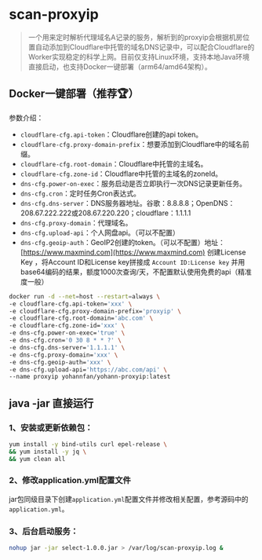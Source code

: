 # scan-proxyip

> 一个用来定时解析代理域名A记录的服务，解析到的proxyip会根据机房位置自动添加到Cloudflare中托管的域名DNS记录中，可以配合Cloudflare的Worker实现稳定的科学上网。目前仅支持Linux环境，支持本地Java环境直接启动，也支持Docker一键部署（arm64/amd64架构）。

## Docker一键部署（推荐🏆）

参数介绍：

- `cloudflare-cfg.api-token`：Cloudflare创建的api token。
- `cloudflare-cfg.proxy-domain-prefix`：想要添加到Cloudflare中的域名前缀。
- `cloudflare-cfg.root-domain`：Cloudflare中托管的主域名。
- `cloudflare-cfg.zone-id`：Cloudflare中托管的主域名的zoneId。
- `dns-cfg.power-on-exec`：服务启动是否立即执行一次DNS记录更新任务。
- `dns-cfg.cron`：定时任务Cron表达式。
- `dns-cfg.dns-server`：DNS服务器地址。谷歌：8.8.8.8；OpenDNS：208.67.222.222或208.67.220.220；cloudflare：1.1.1.1
- `dns-cfg.proxy-domain`：代理域名。
- `dns-cfg.upload-api`：个人网盘api。（可以不配置）
- `dns-cfg.geoip-auth`：GeoIP2创建的token。（可以不配置）地址：[https://www.maxmind.com](https://www.maxmind.com) 创建License Key ，将Account ID和License key拼接成 `Account ID:License key` 并用base64编码的结果，额度1000次查询/天，不配置默认使用免费的api（精准度一般）

```bash
docker run -d --net=host --restart=always \
-e cloudflare-cfg.api-token='xxx' \
-e cloudflare-cfg.proxy-domain-prefix='proxyip' \
-e cloudflare-cfg.root-domain='abc.com' \
-e cloudflare-cfg.zone-id='xxx' \
-e dns-cfg.power-on-exec='true' \
-e dns-cfg.cron='0 30 8 * * ?' \
-e dns-cfg.dns-server='1.1.1.1' \
-e dns-cfg.proxy-domain='xxx' \
-e dns-cfg.geoip-auth='xxx' \
-e dns-cfg.upload-api='https://abc.com/api' \
--name proxyip yohannfan/yohann-proxyip:latest
```

## java -jar 直接运行

### 1、安装或更新依赖包：

```bash
yum install -y bind-utils curl epel-release \
&& yum install -y jq \
&& yum clean all
```

### 2、修改application.yml配置文件

jar包同级目录下创建`application.yml`配置文件并修改相关配置，参考源码中的`application.yml`。

### 3、后台启动服务：

```bash
nohup jar -jar select-1.0.0.jar > /var/log/scan-proxyip.log &
```

